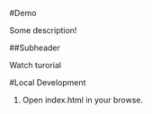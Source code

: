 #Demo

Some description!

##Subheader

Watch turorial

#Local Development

1. Open index.html in your browse.
